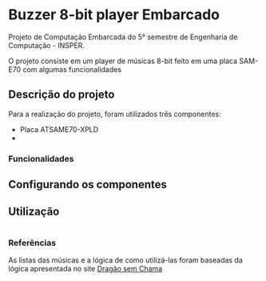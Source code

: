 # Buzzer 8-bit player Embarcado
Projeto de Computação Embarcada do 5° semestre de Engenharia de Computação - INSPER.

 O projeto consiste em um player de músicas 8-bit feito em uma placa SAM-E70 com algumas funcionalidades

## Descrição do projeto

Para a realização do projeto, foram utilizados três componentes:

 - Placa ATSAME70-XPLD
 - 

### Funcionalidades


## Configurando os componentes


## Utilização 

#
### Referências
As listas das músicas e a lógica de como utilizá-las foram baseadas da lógica apresentada no site [Dragão sem Chama](https://dragaosemchama.com/en/2019/02/songs-for-arduino/)


<!--stackedit_data:
eyJoaXN0b3J5IjpbLTE2MjA3MzQ2NzIsMTkxMDQ0OTMyMCwzMz
E0OTk4MTEsLTExNzkxMDA5MzMsLTI5MjQyOTk5MywxMjIyNjc3
OTYzLDE4MDQ2NzIxMTEsMTc5MjIxMDQ4MF19
-->